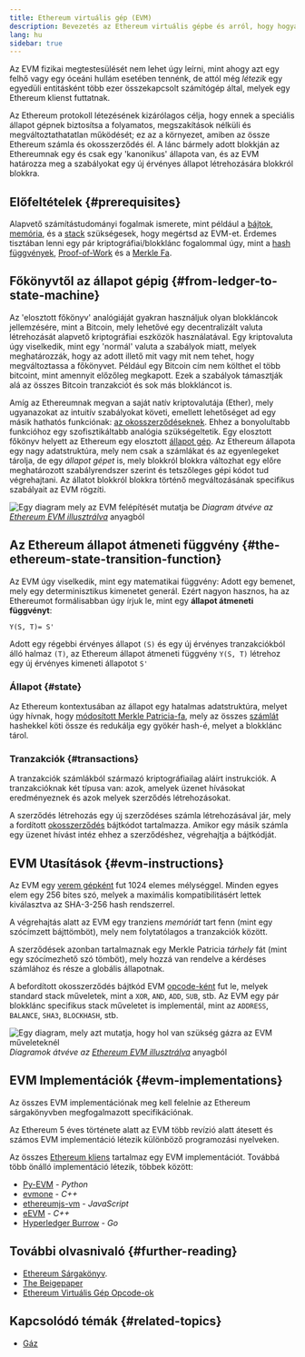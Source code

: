 ```yaml
---
title: Ethereum virtuális gép (EVM)
description: Bevezetés az Ethereum virtuális gépbe és arról, hogy hogyan kapcsolódik az állapothoz, tranzakciókhoz és okosszerződésekhez.
lang: hu
sidebar: true
---
```


Az EVM fizikai megtestesülését nem lehet úgy leírni, mint ahogy azt egy felhő vagy egy óceáni hullám esetében tennénk, de attól még _létezik_ egy egyedüli entitásként több ezer összekapcsolt számítógép által, melyek egy Ethereum klienst futtatnak.

Az Ethereum protokoll létezésének kizárólagos célja, hogy ennek a speciális állapot gépnek biztosítsa a folyamatos, megszakítások nélküli és megváltoztathatatlan működését; ez az a környezet, amiben az össze Ethereum számla és okosszerződés él. A lánc bármely adott blokkján az Ethereumnak egy és csak egy 'kanonikus' állapota van, és az EVM határozza meg a szabályokat egy új érvényes állapot létrehozására blokkról blokkra.

## Előfeltételek {#prerequisites}

Alapvető számítástudományi fogalmak ismerete, mint például a [bájtok](https://en.wikipedia.org/wiki/Byte), [memória](https://en.wikipedia.org/wiki/Computer_memory), és a [stack](<https://en.wikipedia.org/wiki/Stack_(abstract_data_type)>) szükségesek, hogy megértsd az EVM-et. Érdemes tisztában lenni egy pár kriptográfiai/blokklánc fogalommal úgy, mint a [hash függvények](https://en.wikipedia.org/wiki/Cryptographic_hash_function), [Proof-of-Work](https://en.wikipedia.org/wiki/Proof_of_work) és a [Merkle Fa](https://en.wikipedia.org/wiki/Merkle_tree).

## Főkönyvtől az állapot gépig {#from-ledger-to-state-machine}

Az 'elosztott főkönyv' analógiáját gyakran használjuk olyan blokkláncok jellemzésére, mint a Bitcoin, mely lehetővé egy decentralizált valuta létrehozását alapvető kriptográfiai eszközök használatával. Egy kriptovaluta úgy viselkedik, mint egy 'normál' valuta a szabályok miatt, melyek meghatározzák, hogy az adott illető mit vagy mit nem tehet, hogy megváltoztassa a főkönyvet. Például egy Bitcoin cím nem költhet el több bitcoint, mint amennyit előzőleg megkapott. Ezek a szabályok támasztják alá az összes Bitcoin tranzakciót és sok más blokkláncot is.

Amíg az Ethereumnak megvan a saját natív kriptovalutája (Ether), mely ugyanazokat az intuitív szabályokat követi, emellett lehetőséget ad egy másik hathatós funkciónak: [az okosszerződéseknek](/developers/docs/smart-contracts/). Ehhez a bonyolultabb funkcióhoz egy szofisztikáltabb analógia szükségeltetik. Egy elosztott főkönyv helyett az Ethereum egy elosztott [állapot gép](https://en.wikipedia.org/wiki/Finite-state_machine). Az Ethereum állapota egy nagy adatstruktúra, mely nem csak a számlákat és az egyenlegeket tárolja, de egy _állapot gépet_ is, mely blokkról blokkra változhat egy előre meghatározott szabályrendszer szerint és tetszőleges gépi kódot tud végrehajtani. Az állatot blokkról blokkra történő megváltozásának specifikus szabályait az EVM rögzíti.

![Egy diagram mely az EVM felépítését mutatja be](./evm.png) _Diagram átvéve az [Ethereum EVM illusztrálva](https://takenobu-hs.github.io/downloads/ethereum_evm_illustrated.pdf)_ anyagból

## Az Ethereum állapot átmeneti függvény {#the-ethereum-state-transition-function}

Az EVM úgy viselkedik, mint egy matematikai függvény: Adott egy bemenet, mely egy determinisztikus kimenetet generál. Ezért nagyon hasznos, ha az Ethereumot formálisabban úgy írjuk le, mint egy **állapot átmeneti függvényt**:

```
Y(S, T)= S'
```

Adott egy régebbi érvényes állapot `(S)` és egy új érvényes tranzakciókból álló halmaz `(T)`, az Ethereum állapot átmeneti függvény `Y(S, T)` létrehoz egy új érvényes kimeneti állapotot `S'`

### Állapot {#state}

Az Ethereum kontextusában az állapot egy hatalmas adatstruktúra, melyet úgy hívnak, hogy [módosított Merkle Patricia-fa](https://eth.wiki/en/fundamentals/patricia-tree), mely az összes [számlát](/developers/docs/accounts/) hashekkel köti össze és redukálja egy gyökér hash-é, melyet a blokklánc tárol.

### Tranzakciók {#transactions}

A tranzakciók számlákból származó kriptográfiailag aláírt instrukciók. A tranzakcióknak két típusa van: azok, amelyek üzenet hívásokat eredményeznek és azok melyek szerződés létrehozásokat.

A szerződés létrehozás egy új szerződéses számla létrehozásával jár, mely a fordított [okosszerződés](/developers/docs/smart-contracts/anatomy/) bájtkódot tartalmazza. Amikor egy másik számla egy üzenet hívást intéz ehhez a szerződéshez, végrehajtja a bájtkódját.

## EVM Utasítások {#evm-instructions}

Az EVM egy [verem gépként](https://en.wikipedia.org/wiki/Stack_machine) fut 1024 elemes mélységgel. Minden egyes elem egy 256 bites szó, melyek a maximális kompatibilitásért lettek kiválasztva az SHA-3-256 hash rendszerrel.

<!-- ![A diagram showing the make up of the stack](./evm-stack.png)
_Diagram adapted from [Ethereum EVM illustrated](https://takenobu-hs.github.io/downloads/ethereum_evm_illustrated.pdf)_

Removed as we should probably show memory and account storage too if showing stack-->

A végrehajtás alatt az EVM egy tranziens _memóriát_ tart fenn (mint egy szócímzett bájttömböt), mely nem folytatólagos a tranzakciók között.

A szerződések azonban tartalmaznak egy Merkle Patricia _tárhely_ fát (mint egy szócímezhető szó tömböt), mely hozzá van rendelve a kérdéses számlához és része a globális állapotnak.

A befordított okosszerződés bájtkód EVM [opcode-ként](https://www.ethervm.io/) fut le, melyek standard stack műveletek, mint a `XOR`, `AND`, `ADD`, `SUB`, stb. Az EVM egy pár blokklánc specifikus stack műveletet is implementál, mint az `ADDRESS`, `BALANCE`, `SHA3`, `BLOCKHASH`, stb.

![Egy diagram, mely azt mutatja, hogy hol van szükség gázra az EVM műveleteknél](../gas/gas.png) _Diagramok átvéve az [Ethereum EVM illusztrálva](https://takenobu-hs.github.io/downloads/ethereum_evm_illustrated.pdf)_ anyagból

<!-- TODO add full list from  https://eth.wiki/concepts/evm/implementations -->

## EVM Implementációk {#evm-implementations}

Az összes EVM implementációnak meg kell felelnie az Ethereum sárgakönyvben megfogalmazott specifikációnak.

Az Ethereum 5 éves története alatt az EVM több revízió alatt átesett és számos EVM implementáció létezik különböző programozási nyelveken.

Az összes [Ethereum kliens](/developers/docs/nodes-and-clients/#clients) tartalmaz egy EVM implementációt. Továbbá több önálló implementáció létezik, többek között:

- [Py-EVM](https://github.com/ethereum/py-evm) - _Python_
- [evmone](https://github.com/ethereum/evmone) - _C++_
- [ethereumjs-vm](https://github.com/ethereumjs/ethereumjs-vm) - _JavaScript_
- [eEVM](https://github.com/microsoft/eevm) - _C++_
- [Hyperledger Burrow](https://github.com/hyperledger/burrow) - _Go_

## További olvasnivaló {#further-reading}

- [Ethereum Sárgakönyv](https://ethereum.github.io/yellowpaper/paper.pdf).
- [The Beigepaper](https://github.com/chronaeon/beigepaper)
- [Ethereum Virtuális Gép Opcode-ok](https://www.ethervm.io/)

## Kapcsolódó témák {#related-topics}

- [Gáz](/developers/docs/gas/)
